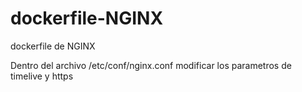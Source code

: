 # dockerfile-NGINX
dockerfile de NGINX

Dentro del archivo /etc/conf/nginx.conf
modificar los parametros de timelive y https

